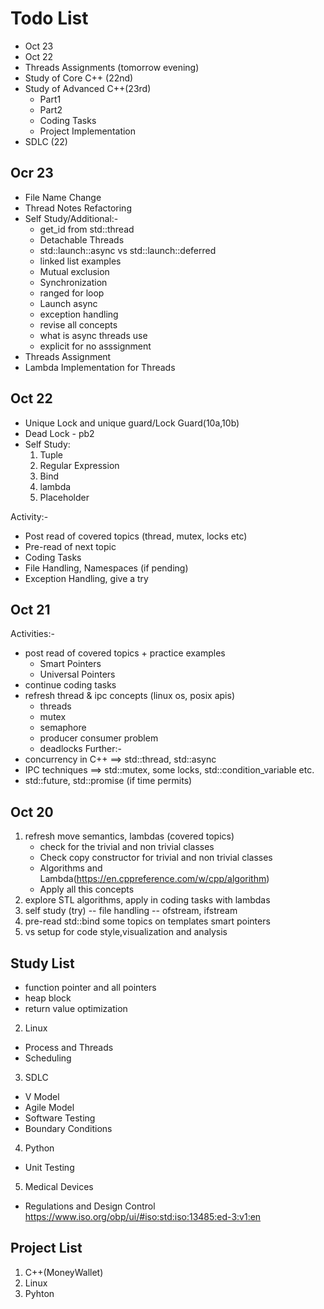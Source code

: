 # Todo List
* Oct 23
* Oct 22
* Threads Assignments (tomorrow evening) 
* Study of Core C++ (22nd)
* Study of Advanced C++(23rd)
    - Part1
    - Part2
    - Coding Tasks 
    - Project Implementation
* SDLC (22)

## Ocr 23
* File Name Change
* Thread Notes Refactoring
* Self Study/Additional:-
    * get_id from std::thread
    * Detachable Threads
    * std::launch::async vs  std::launch::deferred
    * linked list examples
    * Mutual exclusion
    * Synchronization
    * ranged for loop
    * Launch async
    * exception handling
    * revise all concepts
    * what is async threads use
    * explicit for no asssignment
* Threads Assignment
* Lambda Implementation for Threads

## Oct 22
* Unique Lock and unique guard/Lock Guard(10a,10b)
* Dead Lock - pb2
* Self Study:
    1. Tuple
    2. Regular Expression
    3. Bind
    4. lambda
    5. Placeholder

Activity:-
* Post read of covered topics (thread, mutex, locks etc)
* Pre-read of next topic
* Coding Tasks
* File Handling, Namespaces (if pending)
* Exception Handling, give a try


## Oct 21
Activities:-
* post read of covered topics + practice examples
    - Smart Pointers
    - Universal Pointers
* continue coding tasks
* refresh thread & ipc concepts (linux os, posix apis)
	* threads
	* mutex
	* semaphore
	* producer consumer problem
	* deadlocks
Further:-
* concurrency in C++ ==> std::thread, std::async
* IPC techniques  ==> std::mutex, some locks, std::condition_variable etc.
* std::future, std::promise (if time permits)


## Oct 20
1. refresh move semantics, lambdas (covered topics)
    * check for the trivial and non trivial classes
    * Check copy constructor for trivial and non trivial classes
    * Algorithms and Lambda(https://en.cppreference.com/w/cpp/algorithm)
    * Apply all this concepts  
2. explore STL algorithms, apply in coding tasks with lambdas
3. self study (try) -- file handling -- ofstream, ifstream
4. pre-read
    std::bind
    some topics on templates
    smart pointers
5. vs setup for code style,visualization and analysis


## Study List

* function pointer and all pointers
* heap block
* return value optimization

2. Linux
* Process and Threads
* Scheduling

3. SDLC
* V Model
* Agile Model
* Software Testing
* Boundary Conditions

4. Python
* Unit Testing

5. Medical Devices
* Regulations and Design Control
    https://www.iso.org/obp/ui/#iso:std:iso:13485:ed-3:v1:en

## Project List
1. C++(MoneyWallet)
2. Linux
3. Pyhton